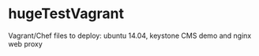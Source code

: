 # hugeTestVagrant
Vagrant/Chef files to deploy: ubuntu 14.04, keystone CMS demo and nginx web proxy
